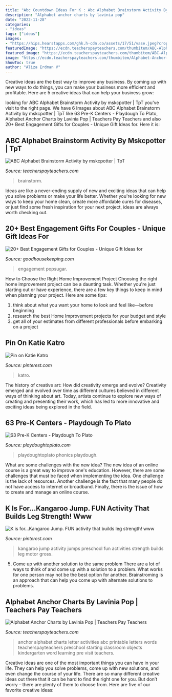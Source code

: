 ```yaml
---
title: "Abc Countdown Ideas For K : Abc Alphabet Brainstorm Activity By Mskcpotter"
description: "Alphabet anchor charts by lavinia pop"
date: "2022-11-28"
categories:
- "ideas"
tags: ["ideas"]
images:
- "https://hips.hearstapps.com/ghk.h-cdn.co/assets/17/51/vase.jpeg?crop=1.0xw:1xh;center,top&amp;resize=768:*"
featuredImage: "https://ecdn.teacherspayteachers.com/thumbitem/ABC-Alphabet-Brainstorm-Activity-2565930-1500873380/original-2565930-3.jpg"
featured_image: "https://ecdn.teacherspayteachers.com/thumbitem/ABC-Alphabet-Brainstorm-Activity-2565930-1500873380/original-2565930-3.jpg"
image: "https://ecdn.teacherspayteachers.com/thumbitem/Alphabet-Anchor-Charts-1900462-1500873620/original-1900462-3.jpg"
ShowToc: true
author: "Aliza Erdman V"
---
```



Creative ideas are the best way to improve any business. By coming up with new ways to do things, you can make your business more efficient and profitable. Here are 5 creative ideas that can help your business grow: 

	

		
looking for ABC Alphabet Brainstorm Activity by mskcpotter | TpT you've visit to the right page. We have 6 Images about ABC Alphabet Brainstorm Activity by mskcpotter | TpT like 63 Pre-K Centers - Playdough To Plato, Alphabet Anchor Charts by Lavinia Pop | Teachers Pay Teachers and also 20+ Best Engagement Gifts for Couples - Unique Gift Ideas for. Here it is:
		
    
## ABC Alphabet Brainstorm Activity By Mskcpotter | TpT

<img loading=lazy src="https://ecdn.teacherspayteachers.com/thumbitem/ABC-Alphabet-Brainstorm-Activity-2565930-1500873380/original-2565930-3.jpg" onerror="this.onerror=null;this.src='https://tse3.mm.bing.net/th?id=OIP.nlMMo5RcJt_pFf_bQC5ZKAAAAA&amp;pid=15.1';" alt="ABC Alphabet Brainstorm Activity by mskcpotter | TpT">

_Source: teacherspayteachers.com_

>brainstorm. 

	

Ideas are like a never-ending supply of new and exciting ideas that can help you solve problems or make your life better. Whether you're looking for new ways to keep your home clean, create more affordable cures for diseases, or just find some fresh inspiration for your next project, ideas are always worth checking out.

    
## 20+ Best Engagement Gifts For Couples - Unique Gift Ideas For

<img loading=lazy src="https://hips.hearstapps.com/ghk.h-cdn.co/assets/17/51/vase.jpeg?crop=1.0xw:1xh;center,top&amp;resize=768:*" onerror="this.onerror=null;this.src='https://tse3.mm.bing.net/th?id=OIP.bPQNDNzsd12DwAzBURtdyAHaLH&amp;pid=15.1';" alt="20+ Best Engagement Gifts for Couples - Unique Gift Ideas for">

_Source: goodhousekeeping.com_

>engagement popsugar. 

	

How to Choose the Right Home Improvement Project
Choosing the right home improvement project can be a daunting task. Whether you're just starting out or have experience, there are a few key things to keep in mind when planning your project. Here are some tips: 
1. think about what you want your home to look and feel like—before beginning
2. research the best Home Improvement projects for your budget and style
3. get all of your estimates from different professionals before embarking on a project

    
## Pin On Katie Katro

<img loading=lazy src="https://i.pinimg.com/originals/b1/42/d0/b142d002fb55ac157bdcdc5ac90cb25b.jpg" onerror="this.onerror=null;this.src='https://tse1.mm.bing.net/th?id=OIP.R7hsQ0vBHkBJJE80cz7XeAHaNM&amp;pid=15.1';" alt="Pin on Katie Katro">

_Source: pinterest.com_

>katro. 

	

The history of creative art: How did creativity emerge and evolve?
Creativity emerged and evolved over time as different cultures believed in different ways of thinking about art. Today, artists continue to explore new ways of creating and presenting their work, which has led to more innovative and exciting ideas being explored in the field.

    
## 63 Pre-K Centers - Playdough To Plato

<img loading=lazy src="https://www.playdoughtoplato.com/wp-content/uploads/2014/09/Alphabet-Activities-2-of-2.jpg" onerror="this.onerror=null;this.src='https://tse1.mm.bing.net/th?id=OIP.fh2IkSGwgxqyoumils81jwHaKL&amp;pid=15.1';" alt="63 Pre-K Centers - Playdough To Plato">

_Source: playdoughtoplato.com_

>playdoughtoplato phonics playdough. 

	

What are some challenges with the new idea?
The new idea of an online course is a great way to improve one's education. However, there are some challenges that must be faced when implementing the idea. One challenge is the lack of resources. Another challenge is the fact that many people do not have access to internet or broadband. Finally, there is the issue of how to create and manage an online course.

    
## K Is For...Kangaroo Jump. FUN Activity That Builds Leg Strength! Www

<img loading=lazy src="https://i.pinimg.com/736x/09/56/de/0956de1836703b9b9f3c6ec5007ba25e--kangaroos-fun-activities.jpg" onerror="this.onerror=null;this.src='https://tse2.mm.bing.net/th?id=OIP.fKpOUqBdfNjMiz3tHTO8IQHaLH&amp;pid=15.1';" alt="K is for...Kangaroo Jump. FUN activity that builds leg strength! www">

_Source: pinterest.com_

>kangaroo jump activity jumps preschool fun activities strength builds leg motor gross. 

	

5. Come up with another solution to the same problem
There are a lot of ways to think of and come up with a solution to a problem. What works for one person may not be the best option for another. Brainstroming is an approach that can help you come up with alternate solutions to problems.

    
## Alphabet Anchor Charts By Lavinia Pop | Teachers Pay Teachers

<img loading=lazy src="https://ecdn.teacherspayteachers.com/thumbitem/Alphabet-Anchor-Charts-1900462-1500873620/original-1900462-3.jpg" onerror="this.onerror=null;this.src='https://tse3.mm.bing.net/th?id=OIP.Kica9YMpFDtxveqOnDblnQAAAA&amp;pid=15.1';" alt="Alphabet Anchor Charts by Lavinia Pop | Teachers Pay Teachers">

_Source: teacherspayteachers.com_

>anchor alphabet charts letter activities abc printable letters words teacherspayteachers preschool starting classroom objects kindergarten word learning pre visit teachers. 

	

Creative ideas are one of the most important things you can have in your life. They can help you solve problems, come up with new solutions, and even change the course of your life. There are so many different creative ideas out there that it can be hard to find the right one for you. But don’t worry – there are plenty of them to choose from. Here are five of our favorite creative ideas: 

